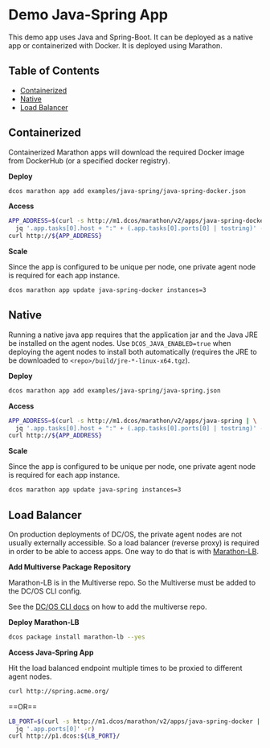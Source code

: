 # Demo Java-Spring App

This demo app uses Java and Spring-Boot. It can be deployed as a native app or containerized with Docker. It is deployed using Marathon.

## Table of Contents

- [Containerized](#containerized)
- [Native](#native)
- [Load Balancer](#load-balancer)


## Containerized

Containerized Marathon apps will download the required Docker image from DockerHub (or a specified docker registry).

**Deploy**

```bash
dcos marathon app add examples/java-spring/java-spring-docker.json
```

**Access**

```bash
APP_ADDRESS=$(curl -s http://m1.dcos/marathon/v2/apps/java-spring-docker | \
  jq '.app.tasks[0].host + ":" + (.app.tasks[0].ports[0] | tostring)' -r)
curl http://${APP_ADDRESS}
```

**Scale**

Since the app is configured to be unique per node, one private agent node is required for each app instance.

```bash
dcos marathon app update java-spring-docker instances=3
```


## Native

Running a native java app requires that the application jar and the Java JRE be installed on the agent nodes. Use `DCOS_JAVA_ENABLED=true` when deploying the agent nodes to install both automatically (requires the JRE to be downloaded to `<repo>/build/jre-*-linux-x64.tgz`).

**Deploy**

```bash
dcos marathon app add examples/java-spring/java-spring.json
```

**Access**

```bash
APP_ADDRESS=$(curl -s http://m1.dcos/marathon/v2/apps/java-spring | \
  jq '.app.tasks[0].host + ":" + (.app.tasks[0].ports[0] | tostring)' -r)
curl http://${APP_ADDRESS}
```

**Scale**

Since the app is configured to be unique per node, one private agent node is required for each app instance.

```bash
dcos marathon app update java-spring instances=3
```


## Load Balancer

On production deployments of DC/OS, the private agent nodes are not usually externally accessible. So a load balancer (reverse proxy) is required in order to be able to access apps. One way to do that is with [Marathon-LB](https://github.com/mesosphere/marathon-lb).

**Add Multiverse Package Repository**

Marathon-LB is in the Multiverse repo. So the Multiverse must be added to the DC/OS CLI config.

See the [DC/OS CLI docs](../../docs/dcos-cli.md#multiverse) on how to add the multiverse repo.

**Deploy Marathon-LB**

```bash
dcos package install marathon-lb --yes
```

**Access Java-Spring App**

Hit the load balanced endpoint multiple times to be proxied to different agent nodes.


```bash
curl http://spring.acme.org/
```

==OR==

```bash
LB_PORT=$(curl -s http://m1.dcos/marathon/v2/apps/java-spring-docker | \
  jq '.app.ports[0]' -r)
curl http://p1.dcos:${LB_PORT}/
```
